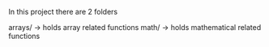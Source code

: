 In this project there are 2 folders

arrays/ -> holds array related functions
math/ -> holds mathematical related functions